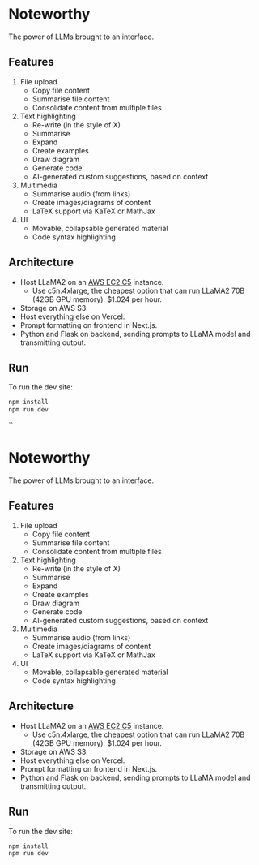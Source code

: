 # Noteworthy

The power of LLMs brought to an interface.

## Features

1. File upload
   -  Copy file content
   -  Summarise file content
   -  Consolidate content from multiple files
2. Text highlighting
   -  Re-write (in the style of X)
   -  Summarise
   -  Expand
   -  Create examples
   -  Draw diagram
   -  Generate code
   -  AI-generated custom suggestions, based on context
3. Multimedia
   -  Summarise audio (from links)
   -  Create images/diagrams of content
   -  LaTeX support via KaTeX or MathJax
4. UI
   -  Movable, collapsable generated material
   -  Code syntax highlighting

## Architecture

-  Host LLaMA2 on an [AWS EC2 C5](https://aws.amazon.com/ec2/instance-types/c5/) instance.
   -  Use c5n.4xlarge, the cheapest option that can run LLaMA2 70B (42GB GPU memory). $1.024 per hour.
-  Storage on AWS S3.
-  Host everything else on Vercel.
-  Prompt formatting on frontend in Next.js.
-  Python and Flask on backend, sending prompts to LLaMA model and transmitting output.

## Run

To run the dev site:

```bash
npm install
npm run dev
```

``

# Noteworthy

The power of LLMs brought to an interface.

## Features

1. File upload
   -  Copy file content
   -  Summarise file content
   -  Consolidate content from multiple files
2. Text highlighting
   -  Re-write (in the style of X)
   -  Summarise
   -  Expand
   -  Create examples
   -  Draw diagram
   -  Generate code
   -  AI-generated custom suggestions, based on context
3. Multimedia
   -  Summarise audio (from links)
   -  Create images/diagrams of content
   -  LaTeX support via KaTeX or MathJax
4. UI
   -  Movable, collapsable generated material
   -  Code syntax highlighting

## Architecture

-  Host LLaMA2 on an [AWS EC2 C5](https://aws.amazon.com/ec2/instance-types/c5/) instance.
   -  Use c5n.4xlarge, the cheapest option that can run LLaMA2 70B (42GB GPU memory). $1.024 per hour.
-  Storage on AWS S3.
-  Host everything else on Vercel.
-  Prompt formatting on frontend in Next.js.
-  Python and Flask on backend, sending prompts to LLaMA model and transmitting output.

## Run

To run the dev site:

```bash
npm install
npm run dev
```

